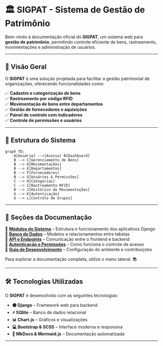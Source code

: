 # 🏛️ SIGPAT - Sistema de Gestão de Patrimônio  

Bem-vindo à documentação oficial do **SIGPAT**, um sistema web para **gestão de patrimônio**, permitindo controle eficiente de bens, rastreamento, movimentações e administração de usuários.  

---

## 🚀 Visão Geral  

O **SIGPAT** é uma solução projetada para facilitar a gestão patrimonial de organizações, oferecendo funcionalidades como:  

✅ **Cadastro e categorização de bens**  
✅ **Rastreamento por código RFID**  
✅ **Movimentação de bens entre departamentos**  
✅ **Gestão de fornecedores e aquisições**  
✅ **Painel de controle com indicadores**  
✅ **Controle de permissões e usuários**  

---

## 📌 Estrutura do Sistema  

```mermaid
graph TD;
    A[Usuário] -->|Acessa| B[Dashboard]
    B --> C[Gerenciamento de Bens]
    B --> D[Movimentações]
    B --> E[Departamentos]
    B --> F[Fornecedores]
    B --> G[Usuários & Permissões]
    C --> H[Categorias]
    C --> I[Rastreamento RFID]
    D --> J[Histórico de Movimentações]
    G --> K[Autenticação]
    G --> L[Controle de Grupos]
```

---

## 📖 Seções da Documentação  

📂 **[Módulos do Sistema](#)** – Estrutura e funcionamento dos aplicativos Django  
📂 **[Banco de Dados](#)** – Modelos e relacionamentos entre tabelas  
📂 **[API e Endpoints](#)** – Comunicação entre o frontend e backend  
📂 **[Autenticação e Permissões](#)** – Como funciona o controle de acesso  
📂 **[Guia de Desenvolvimento](#)** – Configuração do ambiente e contribuições  

Para explorar a documentação completa, utilize o menu lateral. 📚  

---

## 🛠️ Tecnologias Utilizadas  

O **SIGPAT** é desenvolvido com as seguintes tecnologias:  

- **🟢 Django** – Framework web para backend  
- **⚡ SQlite** – Banco de dados relacional  
- **📊 Chart.js** – Gráficos e visualizações  
- **💻 Bootstrap & SCSS** – Interface moderna e responsiva  
- **📄 MkDocs & Mermaid.js** – Documentação automatizada  

---
